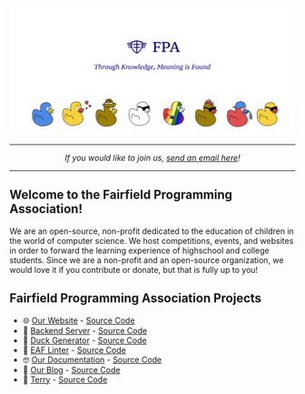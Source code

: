 ![Masthead](https://github.com/fairfield-programming/.github/blob/main/spread.png?raw=true)

-----
<p align="center">
<i>If you would like to join us, <a href="mailto:fairfieldprogramming@gmail.com">send an email here</a>!</i>
</p>

-----

## Welcome to the Fairfield Programming Association!
We are an open-source, non-profit dedicated to the education of children in the world of computer science. We host competitions, events, and websites in order to forward the learning experience of highschool and college students. Since we are a non-profit and an open-source organization, we would love it if you contribute or donate, but that is fully up to you! 

## Fairfield Programming Association Projects

- 🌐 [Our Website](https://fairfieldprogramming.org) - [Source Code](https://github.com/fairfield-programming/fairfield-programming.github.io)
- 📠 [Backend Server](https://fairfield-programming.herokuapp.com) - [Source Code](https://github.com/fairfield-programming/backend-server/)
- 🦆 [Duck Generator](https://www.npmjs.com/package/duckgen) - [Source Code](https://github.com/fairfield-programming/ducks)
- 🤯 [EAF Linter](https://www.npmjs.com/package/eaf-linter) - [Source Code](https://github.com/fairfield-programming/eaf-linter/)
- 🤓 [Our Documentation](https://docs.fairfieldprogramming.org/) - [Source Code](https://github.com/fairfield-programming/docs)
- 📝 [Our Blog](https://blog.fairfieldprogramming.org/) - [Source Code](https://github.com/fairfield-programming/blog)
- 🤖 [Terry](https://discord.gg/w44f5ettks) - [Source Code](https://github.com/fairfield-programming/terry)
